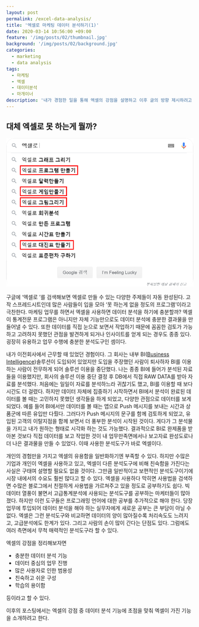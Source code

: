 ```yaml
---
layout: post
permalink: /excel-data-analysis/
title: '엑셀로 마케팅 데이터 분석하기(1)'
date: 2020-03-14 10:56:00 +09:00
feature: '/img/posts/02/thumbnail.jpg'
background: '/img/posts/02/background.jpg'
categories:
  - marketing
  - data analysis
tags:
  - 마케팅
  - 엑셀
  - 데이터분석
  - 마개이너
description: '내가 경험한 일을 통해 엑셀의 강점을 설명하고 이후 글의 방향 제시하려고 한다'
---
```


## 대체 엑셀로 못 하는게 뭘까?

![코딩이미지](/img/posts/02/01.jpg)

구글에 ‘엑셀로 ’를 검색해보면 엑셀로 만들 수 있는 다양한 주제들이 자동 완성된다. 고작 스프레드시트인데 많은 사람들이 입을 모아 ‘못 하는게 없을 정도의 프로그램’이라고 극찬한다. 마케팅 업무를 하면서 엑셀을 사용하면 데이터 분석을 하기에 충분할까? 엑셀이 통계전문 프로그램은 아니지만 자체 기능만으로도 데이터 분석에 충분한 결과물을 만들어낼 수 있다. 또한 데이터를 직접 눈으로 보면서 작업하기 때문에 꼼꼼한 검토가 가능하고 고려하지 못했던 관점을 발견하게 되거나 인사이트를 얻게 되는 경우도 종종 있다. 굉장히 유용하고 업무 수행에 충분한 분석도구인 셈이다.

내가 이전회사에서 근무할 때 있었던 경험이다. 그 회사는 내부 BI([Business Intelligence](https://terms.naver.com/entry.nhn?docId=864325&cid=42346&categoryId=42346))솔루션이 도입되어 있었지만 도입을 주장했던 사람이 퇴사하자 BI를 이용하는 사람이 전무하게 되어 솔루션 이용을 중단했다. 나는 종종 BI에 들어가 분석된 자료들을 이용했지만, 회사의 솔루션 이용 중단 결정 후 DB에서 직접 RAW DATA를 받아 자료를 분석했다. 처음에는 일일이 자료를 분석하느라 귀찮기도 했고, BI를 이용할 때 보다 시간도 더 걸렸다. 하지만 데이터 자체에 집중하기 시작하면서 BI에서 분석이 완료된 데이터를 볼 때는 고민하지 못했던 생각들을 하게 되었고, 다양한 관점으로 데이터를 보게 되었다. 예를 들어 BI에서만 데이터를 볼 때는 앱으로 Push 메시지를 보내는 시간과 상품군에 따른 유입만 다뤘다. 그러다가 Push 메시지의 문구를 함께 검토하게 되었고, 유입된 고객의 이탈지점을 함께 보면서 더 풍부한 분석이 시작된 것이다. 게다가 그 분석물을 가지고 내가 원하는 형태로 시각화 하는 것도 가능했다. 결과적으로 BI로 완제품을 받아본 것보다 직접 데이터를 보고 작업한 것이 내 업무만족면에서나 보고자료 완성도로나 더 나은 결과물을 만들 수 있었다. 이때 사용한 분석도구가 바로 엑셀이다.

개인의 경험만을 가지고 엑셀의 유용함을 일반화하기엔 부족할 수 있다. 하지만 수많은 기업과 개인이 엑셀을 사용하고 있고, 엑셀이 다른 분석도구에 비해 친숙함을 가진다는 사실은 구태여 설명할 필요도 없을 것이다. 그만큼 일반적이고 보편적인 분석도구이기에 시장 내에서의 수요도 훨씬 많다고 할 수 있다. 엑셀을 사용하다 막히면 사용법을 검색하면 수많은 블로그에서 친절하게 사용법을 가르쳐주고 있을 정도로 공부하기도 쉽다. 빅데이터 열풍이 불면서 고급통계분석에 사용되는 분석도구를 공부하는 마케터들이 많아졌다. 하지만 이런 도구들은 프로그래밍 언어에 대한 공부를 추가적으로 해야 한다. 당장 업무에 투입되어 데이터 분석을 해야 하는 실무자에게 새로운 공부는 큰 부담이 아닐 수 없다. 엑셀은 그런 분석도구와 비교하면 데이터의 양이 많아질수록 처리속도도 느려지고, 고급분석에도 한계가 있다. 그리고 사람의 손이 많이 간다는 단점도 있다. 그럼에도 여러 측면에서 무척 매력적인 분석도구라 할 수 있다.

엑셀의 강점을 정리해보자면

* 충분한 데이터 분석 기능
* 데이터 중심의 업무 진행
* 많은 사용자로 인한 범용성
* 친숙하고 쉬운 구성
* 학습의 용이함

등이라고 할 수 있다.

이후의 포스팅에서는 엑셀의 강점 중 데이터 분석 기능에 초점을 맞춰 엑셀이 가진 기능을 소개하려고 한다. 